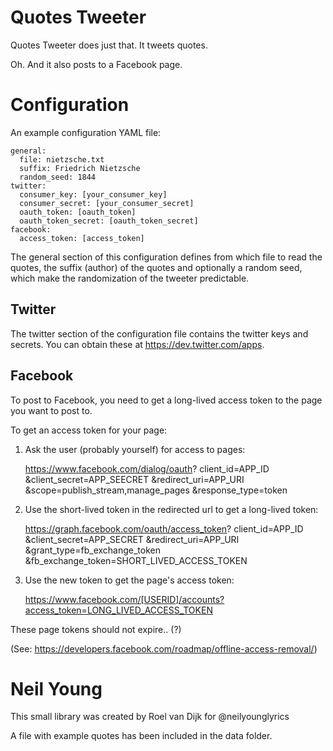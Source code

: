Quotes Tweeter
==============

Quotes Tweeter does just that. It tweets quotes.

Oh. And it also posts to a Facebook page.

Configuration
=============

An example configuration YAML file:

    general:
      file: nietzsche.txt
      suffix: Friedrich Nietzsche
      random_seed: 1844
    twitter:
      consumer_key: [your_consumer_key]
      consumer_secret: [your_consumer_secret]
      oauth_token: [oauth_token]
      oauth_token_secret: [oauth_token_secret]
    facebook:
      access_token: [access_token]

The general section of this configuration defines from which file to read
the quotes, the suffix (author) of the quotes and optionally a random seed,
which make the randomization of the tweeter predictable.

Twitter
-------

The twitter section of the configuration file contains the twitter keys and
secrets. You can obtain these at https://dev.twitter.com/apps.

Facebook
--------

To post to Facebook, you need to get a long-lived access token to the page
you want to post to.

To get an access token for your page:

1) Ask the user (probably yourself) for access to pages:

    https://www.facebook.com/dialog/oauth?
      client_id=APP_ID
     &client_secret=APP_SEECRET
     &redirect_uri=APP_URI
     &scope=publish_stream,manage_pages
     &response_type=token

2) Use the short-lived token in the redirected url to get a long-lived token:

    https://graph.facebook.com/oauth/access_token?
      client_id=APP_ID
     &client_secret=APP_SECRET
     &redirect_uri=APP_URI
     &grant_type=fb_exchange_token
     &fb_exchange_token=SHORT_LIVED_ACCESS_TOKEN

3) Use the new token to get the page's access token:

    https://www.facebook.com/[USERID]/accounts?access_token=LONG_LIVED_ACCESS_TOKEN

These page tokens should not expire.. (?)

(See: https://developers.facebook.com/roadmap/offline-access-removal/)

Neil Young
==========

This small library was created by Roel van Dijk for @neilyounglyrics

A file with example quotes has been included in the data folder.

